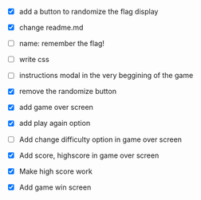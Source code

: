 - [x] add a button to randomize the flag display
- [x] change readme.md
- [ ] name: remember the flag!
- [ ] write css
- [ ] instructions modal in the very beggining of the game
- [x] remove the randomize button
- [x] add game over screen
- [x] add play again option
- [ ] Add change difficulty option in game over screen
- [x] Add score, highscore in game over screen
- [x] Make high score work
- [x] Add game win screen

